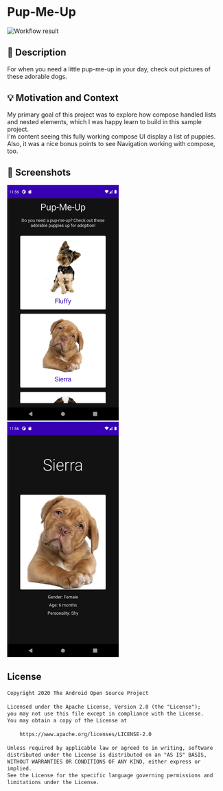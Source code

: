 # Pup-Me-Up

<!--- Replace <OWNER> with your Github Username and <REPOSITORY> with the name of your repository. -->
<!--- You can find both of these in the url bar when you open your repository in github. -->
![Workflow result](https://github.com/jlee923/anddev-compose-challenge-one/workflows/Check/badge.svg)

## :scroll: Description
For when you need a little pup-me-up in your day, check out pictures of these adorable dogs.

## :bulb: Motivation and Context
My primary goal of this project was to explore how compose handled lists and nested elements, which
I was happy learn to build in this sample project.  
I'm content seeing this fully working compose UI display a list of puppies.  Also, it was a nice
bonus points to see Navigation working with compose, too.

## :camera_flash: Screenshots
<!-- You can add more screenshots here if you like -->
<img src="/results/screenshot_1.png" width="260">&emsp;<img src="/results/screenshot_2.png" width="260">

## License
```
Copyright 2020 The Android Open Source Project

Licensed under the Apache License, Version 2.0 (the "License");
you may not use this file except in compliance with the License.
You may obtain a copy of the License at

    https://www.apache.org/licenses/LICENSE-2.0

Unless required by applicable law or agreed to in writing, software
distributed under the License is distributed on an "AS IS" BASIS,
WITHOUT WARRANTIES OR CONDITIONS OF ANY KIND, either express or implied.
See the License for the specific language governing permissions and
limitations under the License.
```